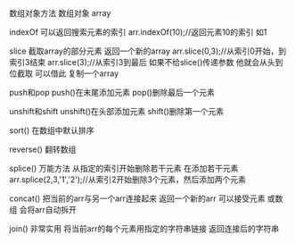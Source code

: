 数组对象方法  数组对象 array

indexOf  可以返回搜索元素的索引
arr.indexOf(10);//返回元素10的索引 如1

slice  截取array的部分元素 返回一个新的array
arr.slice(0,3);//从索引0开始，到索引3结束
arr.slice(3);//从索引3到最后
如果不给slice()传递参数 他就会从头到位截取 可以借此 复制一个array

push和pop
push()在末尾添加元素
pop()删除最后一个元素

unshift和shift
unshift()在头部添加元素
shift()删除第一个元素

sort()
在数组中默认排序

reverse()
翻转数组

splice() 万能方法
从指定的索引开始删除若干元素 在添加若干元素
arr.splice(2,3,'1','2');//从索引2开始删除3个元素，然后添加两个元素

concat() 
把当前的arr与另一个arr连接起来 返回一个新的arr
可以接受元素 或数组 会将arr自动拆开

join() 非常实用 
将当前arr的每个元素用指定的字符串链接 返回连接后的字符串



